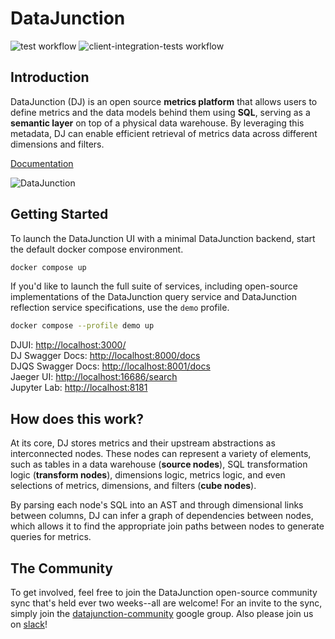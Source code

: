 # DataJunction

![test workflow](https://github.com/DataJunction/dj/actions/workflows/test.yml/badge.svg?branch=main)
![client-integration-tests workflow](https://github.com/DataJunction/dj/actions/workflows/client-integration-tests.yml/badge.svg?branch=main)

## Introduction

DataJunction (DJ) is an open source **metrics platform** that allows users to define
metrics and the data models behind them using **SQL**, serving as a **semantic layer**
on top of a physical data warehouse. By leveraging this metadata, DJ can enable efficient
retrieval of metrics data across different dimensions and filters.

[Documentation](http://datajunction.io)

![DataJunction](docs/images/dj-landing.png)

## Getting Started

To launch the DataJunction UI with a minimal DataJunction backend, start the default docker compose environment.

```sh
docker compose up
```

If you'd like to launch the full suite of services, including open-source implementations of the DataJunction query service and
DataJunction reflection service specifications, use the `demo` profile.

```sh
docker compose --profile demo up
```

DJUI: [http://localhost:3000/](http://localhost:3000/)  
DJ Swagger Docs: [http://localhost:8000/docs](http://localhost:8000/docs)  
DJQS Swagger Docs: [http://localhost:8001/docs](http://localhost:8001/docs)  
Jaeger UI: [http://localhost:16686/search](http://localhost:16686/search)  
Jupyter Lab: [http://localhost:8181](http://localhost:8181)  

## How does this work?

At its core, DJ stores metrics and their upstream abstractions as interconnected nodes.
These nodes can represent a variety of elements, such as tables in a data warehouse
(**source nodes**), SQL transformation logic (**transform nodes**), dimensions logic,
metrics logic, and even selections of metrics, dimensions, and filters (**cube nodes**).

By parsing each node's SQL into an AST and through dimensional links between columns,
DJ can infer a graph of dependencies between nodes, which allows it to find the
appropriate join paths between nodes to generate queries for metrics.

## The Community

To get involved, feel free to join the DataJunction open-source community sync that's held ever two weeks--all are welcome! For an invite to the sync, simply join the [datajunction-community](https://groups.google.com/g/datajunction-community) google group. Also please join us on [slack](https://join.slack.com/t/dj-w5m3063/shared_invite/zt-2zazrd9xw-wnjm5a_sIuQ3uqgjS~pO~w)!
